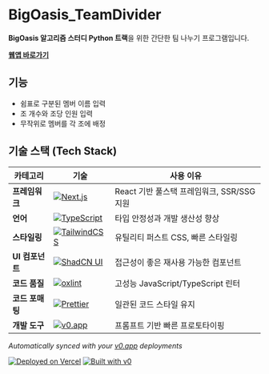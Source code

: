 # BigOasis_TeamDivider

**BigOasis 알고리즘 스터디 Python 트랙**을 위한 간단한 팀 나누기 프로그램입니다.

**[웹앱 바로가기](https://big-oasis-team-divider.vercel.app)**

## 기능

- 쉼표로 구분된 멤버 이름 입력
- 조 개수와 조당 인원 입력
- 무작위로 멤버를 각 조에 배정

## 기술 스택 (Tech Stack)

| 카테고리        | 기술                                                                                                                                                 | 사용 이유                                  |
| --------------- | ---------------------------------------------------------------------------------------------------------------------------------------------------- | ------------------------------------------ |
| **프레임워크**  | [![Next.js](https://img.shields.io/badge/Next.js-000000?style=for-the-badge&logo=next.js&logoColor=white)](https://nextjs.org/)                      | React 기반 풀스택 프레임워크, SSR/SSG 지원 |
| **언어**        | [![TypeScript](https://img.shields.io/badge/TypeScript-3178C6?style=for-the-badge&logo=typescript&logoColor=white)](https://www.typescriptlang.org/) | 타입 안정성과 개발 생산성 향상             |
| **스타일링**    | [![TailwindCSS](https://img.shields.io/badge/TailwindCSS-06B6D4?style=for-the-badge&logo=tailwind-css&logoColor=white)](https://tailwindcss.com/)    | 유틸리티 퍼스트 CSS, 빠른 스타일링         |
| **UI 컴포넌트** | [![ShadCN UI](https://img.shields.io/badge/ShadCN-0F172A?style=for-the-badge&logo=tailwind-css&logoColor=white)](https://ui.shadcn.com/)             | 접근성이 좋은 재사용 가능한 컴포넌트       |
| **코드 품질**   | [![oxlint](https://img.shields.io/badge/oxlint-FF6B6B?style=for-the-badge&logo=eslint&logoColor=white)](https://oxc-project.github.io/)              | 고성능 JavaScript/TypeScript 린터          |
| **코드 포매팅** | [![Prettier](https://img.shields.io/badge/Prettier-F7B93E?style=for-the-badge&logo=prettier&logoColor=white)](https://prettier.io/)                  | 일관된 코드 스타일 유지                    |
| **개발 도구**   | [![v0.app](https://img.shields.io/badge/v0.app-000000?style=for-the-badge&logo=vimeo&logoColor=white)](https://v0.app)                               | 프롬프트 기반 빠른 프로토타이핑            |

_Automatically synced with your [v0.app](https://v0.app) deployments_

[![Deployed on Vercel](https://img.shields.io/badge/Deployed%20on-Vercel-black?style=for-the-badge&logo=vercel)](https://vercel.com/abyss-projects-test/v0-ai-chat)
[![Built with v0](https://img.shields.io/badge/Built%20with-v0.app-black?style=for-the-badge)](https://v0.app/chat/projects/VQKkgvOWPXq)
